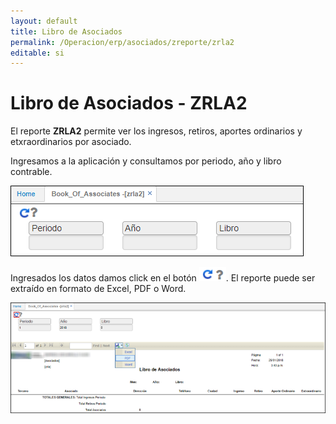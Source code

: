 ```yaml
---
layout: default
title: Libro de Asociados
permalink: /Operacion/erp/asociados/zreporte/zrla2
editable: si
---
```


# Libro de Asociados - ZRLA2

El reporte **ZRLA2** permite ver los ingresos, retiros, aportes ordinarios y etxraordinarios por asociado.  

Ingresamos a la aplicación y consultamos por periodo, año y libro contrable.  

![](zrla2.png)

Ingresados los datos damos click en el botón ![](actualizar.png). El reporte puede ser extraído en formato de Excel, PDF o Word.  

![](zrla3.png)